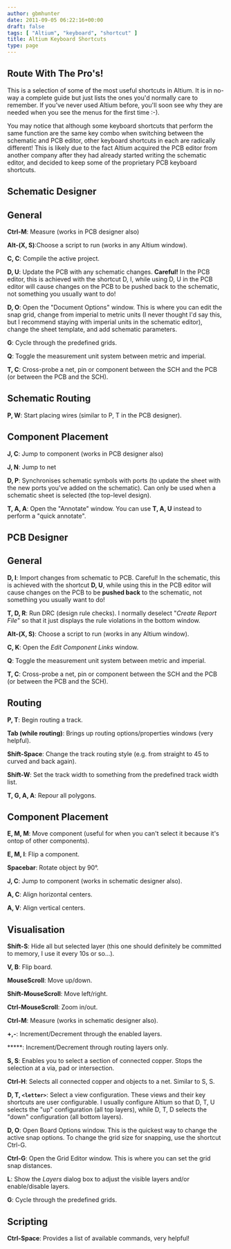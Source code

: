 ```yaml
---
author: gbmhunter
date: 2011-09-05 06:22:16+00:00
draft: false
tags: [ "Altium", "keyboard", "shortcut" ]
title: Altium Keyboard Shortcuts
type: page
---
```


## Route With The Pro's!

This is a selection of some of the most useful shortcuts in Altium. It is in no-way a complete guide but just lists the ones you'd normally care to remember. If you've never used Altium before, you'll soon see why they are needed when you see the menus for the first time :-).

You may notice that although some keyboard shortcuts that perform the same function are the same key combo when switching between the schematic and PCB editor, other keyboard shortcuts in each are radically different! This is likely due to the fact Altium acquired the PCB editor from another company after they had already started writing the schematic editor, and decided to keep some of the proprietary PCB keyboard shortcuts.

## Schematic Designer

## General

**Ctrl-M**: Measure (works in PCB designer also)  

**Alt-(X, S)**:Choose a script to run (works in any Altium window).  

**C, C**: Compile the active project.  

**D, U**: Update the PCB with any schematic changes. **Careful!** In the PCB editor, this is achieved with the shortcut D, I, while using D, U in the PCB editor will cause changes on the PCB to be pushed back to the schematic, not something you usually want to do!  

**D, O**: Open the "Document Options" window. This is where you can edit the snap grid, change from imperial to metric units (I never thought I'd say this, but I recommend staying with imperial units in the schematic editor), change the sheet template, and add schematic parameters.  

**G**: Cycle through the predefined grids.  

**Q**: Toggle the measurement unit system between metric and imperial.  

**T, C**: Cross-probe a net, pin or component between the SCH and the PCB (or between the PCB and the SCH).

## Schematic Routing

**P, W**: Start placing wires (similar to P, T in the PCB designer).

## Component Placement

**J, C**: Jump to component (works in PCB designer also)  

**J, N**: Jump to net  

**D, P**: Synchronises schematic symbols with ports (to update the sheet with the new ports you've added on the schematic). Can only be used when a schematic sheet is selected (the top-level design).  

**T, A, A**: Open the "Annotate" window. You can use **T, A, U** instead to perform a "quick annotate".

## PCB Designer

## General

**D, I**: Import changes from schematic to PCB. Careful! In the schematic, this is achieved with the shortcut **D, U**, while using this in the PCB editor will cause changes on the PCB to be **pushed back** to the schematic, not something you usually want to do!  

**T, D, R**: Run DRC (design rule checks). I normally deselect "_Create Report File_" so that it just displays the rule violations in the bottom window.  

**Alt-(X, S)**: Choose a script to run (works in any Altium window).  

**C, K**: Open the _Edit Component Links_ window.  

**Q**: Toggle the measurement unit system between metric and imperial.  

**T, C**: Cross-probe a net, pin or component between the SCH and the PCB (or between the PCB and the SCH).

## **Routing**

**P, T**: Begin routing a track.   

**Tab (while routing)**: Brings up routing options/properties windows (very helpful).  

**Shift-Space**: Change the track routing style (e.g. from straight to 45 to curved and back again).  

**Shift-W**: Set the track width to something from the predefined track width list.  

**T, G, A, A**: Repour all polygons.




## **Component Placement**




**E, M, M**: Move component (useful for when you can't select it because it's ontop of other components).  

**E, M, I**: Flip a component.  

**Spacebar**: Rotate object by 90°.  

**J, C**: Jump to component (works in schematic designer also).  

**A, C**: Align horizontal centers.  

**A, V**: Align vertical centers.

## **Visualisation**

**Shift-S**: Hide all but selected layer (this one should definitely be committed to memory, I use it every 10s or so...).  

**V, B**: Flip board.  

**MouseScroll**: Move up/down.  

**Shift-MouseScroll**: Move left/right.  

**Ctrl-MouseScroll**: Zoom in/out.  

**Ctrl-M**: Measure (works in schematic designer also).  

**+,-**: Increment/Decrement through the enabled layers.  

*****: Increment/Decrement through routing layers only.  

**S, S**: Enables you to select a section of connected copper. Stops the selection at a via, pad or intersection.  

**Ctrl-H**: Selects all connected copper and objects to a net. Similar to S, S.  

**D, T, `<letter>`**: Select a view configuration. These views and their key shortcuts are user configurable. I usually configure Altium so that D, T, U selects the "up" configuration (all top layers), while D, T, D selects the "down" configuration (all bottom layers).  

**D, O**: Open Board Options window. This is the quickest way to change the active snap options. To change the grid size for snapping, use the shortcut Ctrl-G.  

**Ctrl-G**: Open the Grid Editor window. This is where you can set the grid snap distances.  

**L**: Show the _Layers_ dialog box to adjust the visible layers and/or enable/disable layers.  

**G**: Cycle through the predefined grids.

## Scripting

**Ctrl-Space**: Provides a list of available commands, very helpful!

